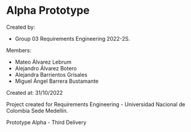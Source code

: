 # Alpha Prototype

Created by:
- Group 03 Requirements Engineering 2022-2S.

Members:
- Mateo Álvarez Lebrum
- Alejandro Álvarez Botero
- Alejandra Barrientos Grisales
- Miguel Ángel Barrera Bustamante

Created at: 31/10/2022

Project created for Requirements Engineering - Universidad Nacional de Colombia Sede Medellín.

Prototype Alpha - Third Delivery
